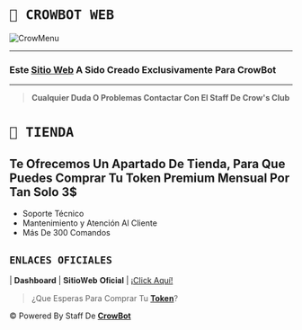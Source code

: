# **`🎩 CROWBOT WEB`**

![CrowMenu](https://files.catbox.moe/wifc6k.jpg)

___

### **Este [Sitio Web](https://crow-bot-dashboard.vercel.app/) A Sido Creado Exclusivamente Para CrowBot** 

___

> **Cualquier Duda O Problemas Contactar Con El Staff De Crow's Club**

# **`🍬 TIENDA`**

## Te Ofrecemos Un Apartado De Tienda, Para Que Puedes Comprar Tu Token Premium Mensual Por Tan Solo 3$
- Soporte Técnico
- Mantenimiento y Atención Al Cliente
- Más De 300 Comandos

## **`ENLACES OFICIALES`**
| **Dashboard** | 𝐒𝐢𝐭𝐢𝐨𝐖𝐞𝐛 𝐎𝐟𝐢𝐜𝐢𝐚𝐥 | [¡Click Aquí!](https://crow-bot-dashboard.vercel.app/) 

> ¿Que Esperas Para Comprar Tu **[Token](https://crow-bot-dashboard.vercel.app/)**?

© Powered By Staff De **[CrowBot](https://github.com/WillZek/CrowBot-ST)**